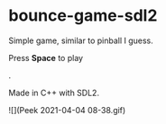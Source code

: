 # bounce-game-sdl2
<p>Simple game, similar to pinball I guess.</p>
<p>Press <b>Space</b> to play</p>.
<p>Made in C++ with SDL2.</p>

![](Peek 2021-04-04 08-38.gif)
